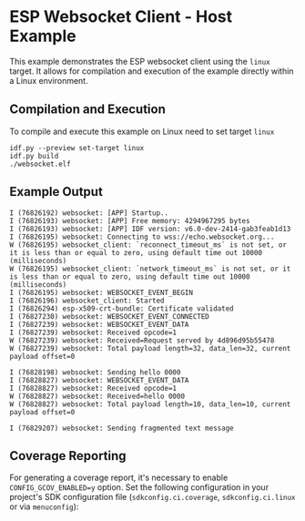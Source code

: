 # ESP Websocket Client - Host Example

This example demonstrates the ESP websocket client using the `linux` target. It allows for compilation and execution of the example directly within a Linux environment.

## Compilation and Execution

To compile and execute this example on Linux need to set target `linux`

```
idf.py --preview set-target linux
idf.py build
./websocket.elf
```

## Example Output

```
I (76826192) websocket: [APP] Startup..
I (76826193) websocket: [APP] Free memory: 4294967295 bytes
I (76826193) websocket: [APP] IDF version: v6.0-dev-2414-gab3feab1d13
I (76826195) websocket: Connecting to wss://echo.websocket.org...
W (76826195) websocket_client: `reconnect_timeout_ms` is not set, or it is less than or equal to zero, using default time out 10000 (milliseconds)
W (76826195) websocket_client: `network_timeout_ms` is not set, or it is less than or equal to zero, using default time out 10000 (milliseconds)
I (76826195) websocket: WEBSOCKET_EVENT_BEGIN
I (76826196) websocket_client: Started
I (76826294) esp-x509-crt-bundle: Certificate validated
I (76827230) websocket: WEBSOCKET_EVENT_CONNECTED
I (76827239) websocket: WEBSOCKET_EVENT_DATA
I (76827239) websocket: Received opcode=1
W (76827239) websocket: Received=Request served by 4d896d95b55478
W (76827239) websocket: Total payload length=32, data_len=32, current payload offset=0

I (76828198) websocket: Sending hello 0000
I (76828827) websocket: WEBSOCKET_EVENT_DATA
I (76828827) websocket: Received opcode=1
W (76828827) websocket: Received=hello 0000
W (76828827) websocket: Total payload length=10, data_len=10, current payload offset=0

I (76829207) websocket: Sending fragmented text message
```

## Coverage Reporting
For generating a coverage report, it's necessary to enable `CONFIG_GCOV_ENABLED=y` option. Set the following configuration in your project's SDK configuration file (`sdkconfig.ci.coverage`, `sdkconfig.ci.linux` or via `menuconfig`):
